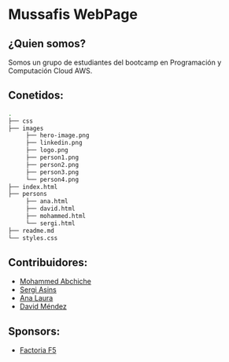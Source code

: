 # Mussafis WebPage

## ¿Quien somos?
Somos un grupo de estudiantes del bootcamp en Programación y Computación Cloud AWS.

## Conetidos:
```bash
.
├── css
├── images
	 ├── hero-image.png
	 ├── linkedin.png
	 ├── logo.png
	 ├── person1.png
	 ├── person2.png
	 ├── person3.png
	 └── person4.png
├── index.html
├── persons
	 ├── ana.html
	 ├── david.html
	 ├── mohammed.html
	 └── sergi.html
├── readme.md
└── styles.css
```

## Contribuidores:
- [Mohammed Abchiche](https://github.com/m047m3d)
- [Sergi Asins](https://github.com/SergiAsins)
- [Ana Laura](https://google.com/)
- [David Méndez](https://bing.com/)

## Sponsors:
- [Factoria F5](https://factoriaf5.org/)